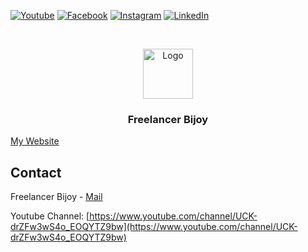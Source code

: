 [![Youtube][youtube-shield]][youtube-url]
[![Facebook][facebook-shield]][facebook-url]
[![Instagram][instagram-shield]][instagram-url]
[![LinkedIn][linkedin-shield]][linkedin-url]

<!-- PROJECT LOGO -->
<br />
<p align="center">
    <img src="https://freelancerbijoy.xyz/img/profile.jpg" alt="Logo" width="80" height="80">
  </a>

  <h3 align="center">Freelancer Bijoy</h3>

<a href="https://freelancerbijoy.xyz">My Website</a>
<!-- CONTACT -->

## Contact

Freelancer Bijoy - [Mail](mailto:infobijoychandradas@gmail.com)

Youtube Channel: [https://www.youtube.com/channel/UCK-drZFw3wS4o_EOQYTZ9bw](https://www.youtube.com/channel/UCK-drZFw3wS4o_EOQYTZ9bw)

<!-- MARKDOWN LINKS & IMAGES -->

[youtube-shield]: https://img.shields.io/badge/-Youtube-black.svg?style=flat-square&logo=youtube&color=555&logoColor=white
[youtube-url]: https://www.youtube.com/channel/UCK-drZFw3wS4o_EOQYTZ9bw
[facebook-shield]: https://img.shields.io/badge/-Facebook-black.svg?style=flat-square&logo=facebook&color=555&logoColor=white
[facebook-url]: https://www.facebook.com/FreelancerBijoyChandraDas/
[instagram-shield]: https://img.shields.io/badge/-Instagram-black.svg?style=flat-square&logo=instagram&color=555&logoColor=white
[instagram-url]: https://www.instagram.com/infobijoychandradas
[linkedin-shield]: https://img.shields.io/badge/-LinkedIn-black.svg?style=flat-square&logo=linkedin&colorB=555
[linkedin-url]: https://www.linkedin.com/in/infobijoychandradas/
